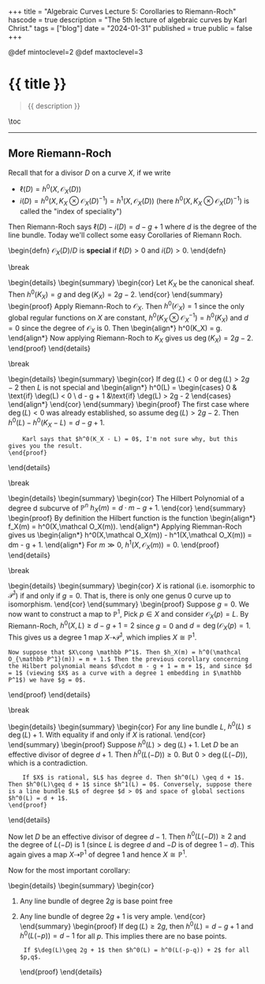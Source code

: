 +++
title = "Algebraic Curves Lecture 5: Corollaries to Riemann-Roch"
hascode = true
description = "The 5th lecture of algebraic curves by Karl Christ."
tags = ["blog"]
date = "2024-01-31"
published = true
public = false
+++

@def mintoclevel=2
@def maxtoclevel=3

# {{ title }}

> {{ description }}

\toc

---

## More Riemann-Roch

Recall that for a divisor $D$ on a curve $X$, if we write

- $\ell(D) = h^0(X,\mathcal O_X(D))$
- $i(D) = h^0(X,K_X\otimes \mathcal O_X(D)^{-1}) = h^1(X,\mathcal O_X(D))$ (here $h^0(X,K_X\otimes \mathcal O_X(D)^{-1})$ is called the "index of speciality")

Then Riemann-Roch says $\ell(D) - i(D) = d - g + 1$ where $d$ is the degree of the line bundle. Today we'll collect some easy Corollaries of Riemann Roch.

\begin{defn}
    $\mathcal O_X(D)/D$ is **special** if $\ell(D) > 0$ and $i(D) > 0$.
\end{defn}

\break

\begin{details}
    \begin{summary}
        \begin{cor}
            Let $K_X$ be the canonical sheaf. Then $h^0(K_X) = g$ and $\deg(K_X) = 2g - 2$.
        \end{cor}
    \end{summary}
    \begin{proof}
        Apply Riemann-Roch to $\mathcal O_X$. Then $h^0(\mathcal O_X) = 1$ since the only global regular functions on $X$ are constant, $h^0(K_X\otimes \mathcal O_X^{-1}) = h^0(K_X)$ and $d = 0$ since the degree of $\mathcal O_X$ is $0$. Then
        \begin{align*}
            h^0(K_X) = g.
        \end{align*}
        Now applying Riemann-Roch to $K_X$ gives us $\deg(K_X) = 2g - 2$.
    \end{proof}
\end{details}

\break

\begin{details}
    \begin{summary}
        \begin{cor}
            If $\deg(L) < 0$ or $\deg(L) > 2g- 2$ then $L$ is not special and
            \begin{align*}
                h^0(L) =
                \begin{cases}
                    0 & \text{if} \deg(L) < 0 \\
                    d - g + 1 &\text{if} \deg(L) > 2g - 2
                \end{cases}
            \end{align*}
        \end{cor}
    \end{summary}
    \begin{proof}
        The first case where $\deg(L) < 0$ was already established, so assume $\deg(L) > 2g - 2$. Then $h^0(L) - h^0(K_X - L) = d - g + 1$.

        Karl says that $h^0(K_X - L) = 0$, I'm not sure why, but this gives you the result.
    \end{proof}
\end{details}

\break

\begin{details}
\begin{summary} 
\begin{cor}
    The Hilbert Polynomial of a degree d subcurve of $\mathbb P^n$ $h_X(m) = d\cdot m - g + 1$.
\end{cor}
\end{summary}
\begin{proof}
    By definition the Hilbert function is the function
    \begin{align*}
        f_X(m) = h^0(X,\mathcal O_X(m)).
    \end{align*}
    Applying Riemman-Roch gives us
    \begin{align*}
        h^0(X,\mathcal O_X(m)) - h^1(X,\mathcal O_X(m)) = dm - g + 1.
    \end{align*}
    For $m \gg 0$, $h^1(X,\mathcal O_X(m)) = 0$.
\end{proof}
\end{details}

\break

\begin{details}
\begin{summary}
    \begin{cor}
        $X$ is rational (i.e. isomorphic to $\mathcal P^1$) if and only if $g = 0$. That is, there is only one genus $0$ curve up to isomorphism.
    \end{cor}
\end{summary}
\begin{proof}
    Suppose $g=0$. We now want to construct a map to $\mathbb P^1$, Pick $p\in X$ and consider $\mathcal O_X(p) = L$. By Riemann-Roch, $h^0(X,L) \geq d - g + 1 = 2$ since $g = 0$ and $d = \deg(\mathcal O_X(p) = 1$. This gives us a degree 1 map $X \dashrightarrow \mathcal P^1$, which implies $X\cong \mathbb P^1$.

    Now suppose that $X\cong \mathbb P^1$. Then $h_X(m) = h^0(\mathcal O_{\mathbb P^1}(m)) = m + 1.$ Then the previous corollary concerning the Hilbert polynomial means $d\cdot m - g + 1 = m + 1$, and since $d = 1$ (viewing $X$ as a curve with a degree 1 embedding in $\mathbb P^1$) we have $g = 0$.
\end{proof}
\end{details}

\break

\begin{details}
    \begin{summary}
        \begin{cor}
            For any line bundle $L$, $h^0(L) \leq \deg(L) + 1$. With equality if and only if $X$ is rational.
        \end{cor}
    \end{summary}
    \begin{proof}
        Suppose $h^0(L) > \deg(L) + 1$. Let $D$ be an effective divisor of degree $d + 1$. Then $h^0(L(-D))\geq 0$. But $0 > \deg(L(-D))$, which is a contradiction.

        If $X$ is rational, $L$ has degree d. Then $h^0(L) \geq d + 1$. Then $h^0(L)\geq d + 1$ since $h^1(L) = 0$. Conversely, suppose there is a line bundle $L$ of degree $d > 0$ and space of global sections $h^0(L) = d + 1$.
    \end{proof}
\end{details}

Now let $D$ be an effective divisor of degree $d - 1$. Then $h^0(L(-D)) \geq 2$ and the degree of $L(-D)$ is $1$ (since $L$ is degree $d$ and $-D$ is of degree $1 - d$). This again gives a map $X\dashrightarrow \mathbb P^1$ of degree $1$ and hence $X\cong \mathbb P^1$.

Now for the most important corollary:

\begin{details}
    \begin{summary}
        \begin{cor}
1. Any line bundle of degree $2g$ is base point free 
1. Any line bundle of degree $2g + 1$ is very ample.
        \end{cor}
    \end{summary}
    \begin{proof}
        If $\deg(L) \geq 2g$, then $h^0(L) = d - g + 1$ and $h^0(L(-p)) = d - 1$ for all $p$. This implies there are no base points.

        If $\deg(L)\geq 2g + 1$ then $h^0(L) = h^0(L(-p-q)) + 2$ for all $p,q$.
    \end{proof}
\end{details}
